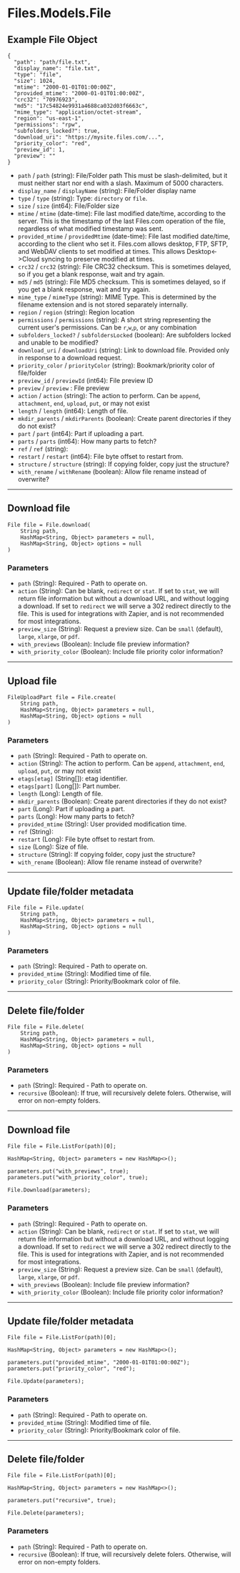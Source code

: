 # Files.Models.File

## Example File Object

```
{
  "path": "path/file.txt",
  "display_name": "file.txt",
  "type": "file",
  "size": 1024,
  "mtime": "2000-01-01T01:00:00Z",
  "provided_mtime": "2000-01-01T01:00:00Z",
  "crc32": "70976923",
  "md5": "17c54824e9931a4688ca032d03f6663c",
  "mime_type": "application/octet-stream",
  "region": "us-east-1",
  "permissions": "rpw",
  "subfolders_locked?": true,
  "download_uri": "https://mysite.files.com/...",
  "priority_color": "red",
  "preview_id": 1,
  "preview": ""
}
```

* `path` / `path`  (string): File/Folder path This must be slash-delimited, but it must neither start nor end with a slash. Maximum of 5000 characters.
* `display_name` / `displayName`  (string): File/Folder display name
* `type` / `type`  (string): Type: `directory` or `file`.
* `size` / `size`  (int64): File/Folder size
* `mtime` / `mtime`  (date-time): File last modified date/time, according to the server.  This is the timestamp of the last Files.com operation of the file, regardless of what modified timestamp was sent.
* `provided_mtime` / `providedMtime`  (date-time): File last modified date/time, according to the client who set it.  Files.com allows desktop, FTP, SFTP, and WebDAV clients to set modified at times.  This allows Desktop<->Cloud syncing to preserve modified at times.
* `crc32` / `crc32`  (string): File CRC32 checksum. This is sometimes delayed, so if you get a blank response, wait and try again.
* `md5` / `md5`  (string): File MD5 checksum. This is sometimes delayed, so if you get a blank response, wait and try again.
* `mime_type` / `mimeType`  (string): MIME Type.  This is determined by the filename extension and is not stored separately internally.
* `region` / `region`  (string): Region location
* `permissions` / `permissions`  (string): A short string representing the current user's permissions.  Can be `r`,`w`,`p`, or any combination
* `subfolders_locked?` / `subfoldersLocked`  (boolean): Are subfolders locked and unable to be modified?
* `download_uri` / `downloadUri`  (string): Link to download file. Provided only in response to a download request.
* `priority_color` / `priorityColor`  (string): Bookmark/priority color of file/folder
* `preview_id` / `previewId`  (int64): File preview ID
* `preview` / `preview` : File preview
* `action` / `action`  (string): The action to perform.  Can be `append`, `attachment`, `end`, `upload`, `put`, or may not exist
* `length` / `length`  (int64): Length of file.
* `mkdir_parents` / `mkdirParents`  (boolean): Create parent directories if they do not exist?
* `part` / `part`  (int64): Part if uploading a part.
* `parts` / `parts`  (int64): How many parts to fetch?
* `ref` / `ref`  (string): 
* `restart` / `restart`  (int64): File byte offset to restart from.
* `structure` / `structure`  (string): If copying folder, copy just the structure?
* `with_rename` / `withRename`  (boolean): Allow file rename instead of overwrite?


---

## Download file

```
File file = File.download(
    String path, 
    HashMap<String, Object> parameters = null,
    HashMap<String, Object> options = null
)
```

### Parameters

* `path` (String): Required - Path to operate on.
* `action` (String): Can be blank, `redirect` or `stat`.  If set to `stat`, we will return file information but without a download URL, and without logging a download.  If set to `redirect` we will serve a 302 redirect directly to the file.  This is used for integrations with Zapier, and is not recommended for most integrations.
* `preview_size` (String): Request a preview size.  Can be `small` (default), `large`, `xlarge`, or `pdf`.
* `with_previews` (Boolean): Include file preview information?
* `with_priority_color` (Boolean): Include file priority color information?


---

## Upload file

```
FileUploadPart file = File.create(
    String path, 
    HashMap<String, Object> parameters = null,
    HashMap<String, Object> options = null
)
```

### Parameters

* `path` (String): Required - Path to operate on.
* `action` (String): The action to perform.  Can be `append`, `attachment`, `end`, `upload`, `put`, or may not exist
* `etags[etag]` (String[]): etag identifier.
* `etags[part]` (Long[]): Part number.
* `length` (Long): Length of file.
* `mkdir_parents` (Boolean): Create parent directories if they do not exist?
* `part` (Long): Part if uploading a part.
* `parts` (Long): How many parts to fetch?
* `provided_mtime` (String): User provided modification time.
* `ref` (String): 
* `restart` (Long): File byte offset to restart from.
* `size` (Long): Size of file.
* `structure` (String): If copying folder, copy just the structure?
* `with_rename` (Boolean): Allow file rename instead of overwrite?


---

## Update file/folder metadata

```
File file = File.update(
    String path, 
    HashMap<String, Object> parameters = null,
    HashMap<String, Object> options = null
)
```

### Parameters

* `path` (String): Required - Path to operate on.
* `provided_mtime` (String): Modified time of file.
* `priority_color` (String): Priority/Bookmark color of file.


---

## Delete file/folder

```
File file = File.delete(
    String path, 
    HashMap<String, Object> parameters = null,
    HashMap<String, Object> options = null
)
```

### Parameters

* `path` (String): Required - Path to operate on.
* `recursive` (Boolean): If true, will recursively delete folers.  Otherwise, will error on non-empty folders.


---

## Download file

```
File file = File.ListFor(path)[0];

HashMap<String, Object> parameters = new HashMap<>();

parameters.put("with_previews", true);
parameters.put("with_priority_color", true);

File.Download(parameters);
```

### Parameters

* `path` (String): Required - Path to operate on.
* `action` (String): Can be blank, `redirect` or `stat`.  If set to `stat`, we will return file information but without a download URL, and without logging a download.  If set to `redirect` we will serve a 302 redirect directly to the file.  This is used for integrations with Zapier, and is not recommended for most integrations.
* `preview_size` (String): Request a preview size.  Can be `small` (default), `large`, `xlarge`, or `pdf`.
* `with_previews` (Boolean): Include file preview information?
* `with_priority_color` (Boolean): Include file priority color information?


---

## Update file/folder metadata

```
File file = File.ListFor(path)[0];

HashMap<String, Object> parameters = new HashMap<>();

parameters.put("provided_mtime", "2000-01-01T01:00:00Z");
parameters.put("priority_color", "red");

File.Update(parameters);
```

### Parameters

* `path` (String): Required - Path to operate on.
* `provided_mtime` (String): Modified time of file.
* `priority_color` (String): Priority/Bookmark color of file.


---

## Delete file/folder

```
File file = File.ListFor(path)[0];

HashMap<String, Object> parameters = new HashMap<>();

parameters.put("recursive", true);

File.Delete(parameters);
```

### Parameters

* `path` (String): Required - Path to operate on.
* `recursive` (Boolean): If true, will recursively delete folers.  Otherwise, will error on non-empty folders.
